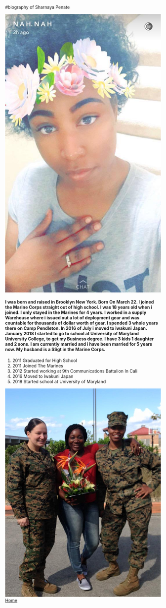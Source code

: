 #biography of Sharnaya Penate

![Picture of myslef](picture.jpg)


#### I was born and raised in Brooklyn New York. Born On March 22. I joined the Marine Corps straight out of high school. I was 18 years old when i joined. I only stayed in the Marines for 4 years. I worked in a supply Warehouse where i issued out a lot of deployment gear and was countable for thousands of dollar worth of gear. I spended 3 whole years there on Camp Pendleton. In 2016 of July i moved to iwakuni Japan. January 2018 I started to go to school at University of Maryland University College, to get my Business degree. I have 3 kids 1 daughter and 2 sons. I am currently married and i have been married for 5 years now. My husband is a SSgt in the Marine Corps.

1. 2011 Graduated for High School
2. 2011 Joined The Marines
3. 2012 Started working at 9th Communications Battalion In Cali
4. 2016 Moved to Iwakuni Japan 
5. 2018 Started school at University of Maryland

![Picture of me with some of workers](Myself.jpg)
[Home](index)
